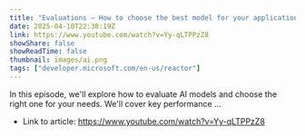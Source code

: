 ```yaml
---
title: "Evaluations – How to choose the best model for your applications needs"
date: 2025-04-10T22:38:19Z
link: https://www.youtube.com/watch?v=Yy-qLTPPzZ8
showShare: false
showReadTime: false
thumbnail: images/ai.png
tags: ["developer.microsoft.com/en-us/reactor"]
---
```

In this episode, we'll explore how to evaluate AI models and choose the right one for your needs. We'll cover key performance ...

- Link to article: https://www.youtube.com/watch?v=Yy-qLTPPzZ8